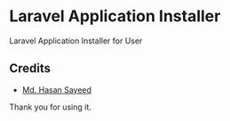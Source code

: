 # Laravel Application Installer

Laravel Application Installer for User

## Credits

- [Md. Hasan Sayeed](https://github.com/jbhasan)

 Thank you for using it.
